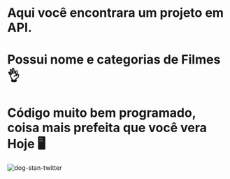  # Aqui você encontrara um projeto em API. 
 # Possui nome e categorias de Filmes👌

# Código muito bem programado, coisa mais prefeita que você vera Hoje 🖥️
![dog-stan-twitter](https://github.com/user-attachments/assets/7b2467c8-bc22-4886-8def-064d4058beaa)
